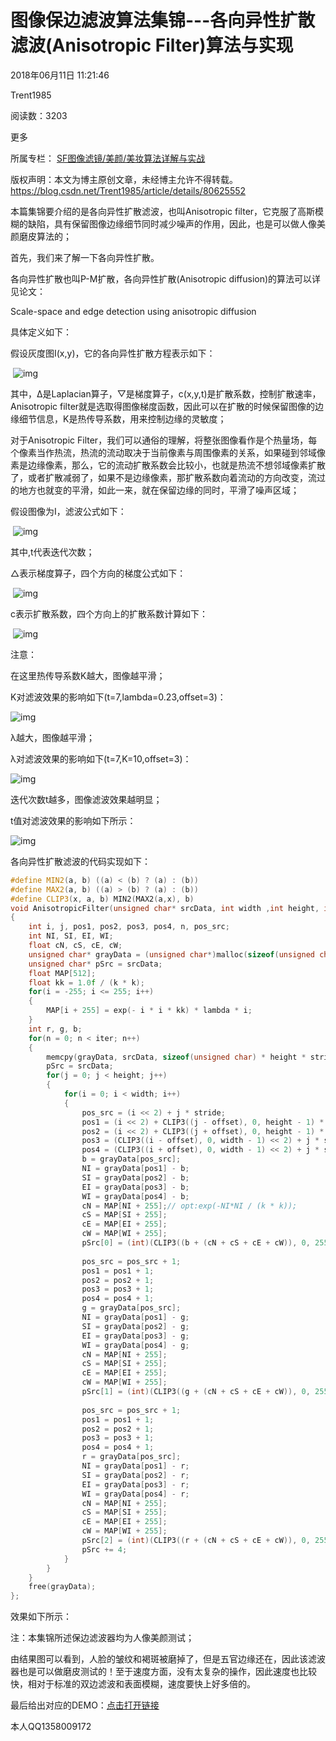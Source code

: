 # 图像保边滤波算法集锦---各向异性扩散滤波(Anisotropic Filter)算法与实现

2018年06月11日 11:21:46

 

Trent1985

 

阅读数：3203

更多

所属专栏： [SF图像滤镜/美颜/美妆算法详解与实战](https://blog.csdn.net/column/details/25028.html)



 版权声明：本文为博主原创文章，未经博主允许不得转载。	https://blog.csdn.net/Trent1985/article/details/80625552

本篇集锦要介绍的是各向异性扩散滤波，也叫Anisotropic filter，它克服了高斯模糊的缺陷，具有保留图像边缘细节同时减少噪声的作用，因此，也是可以做人像美颜磨皮算法的；

首先，我们来了解一下各向异性扩散。

各向异性扩散也叫P-M扩散，各向异性扩散(Anisotropic diffusion)的算法可以详见论文：

Scale-space and edge detection using anisotropic diffusion

具体定义如下：

假设灰度图I(x,y)，它的各向异性扩散方程表示如下：

​                              ![img](https://img-blog.csdn.net/2018061110190912)



其中，Δ是Laplacian算子，▽是梯度算子，c(x,y,t)是扩散系数，控制扩散速率，Anisotropic filter就是选取得图像梯度函数，因此可以在扩散的时候保留图像的边缘细节信息，K是热传导系数，用来控制边缘的灵敏度；

对于Anisotropic Filter，我们可以通俗的理解，将整张图像看作是个热量场，每个像素当作热流，热流的流动取决于当前像素与周围像素的关系，如果碰到邻域像素是边缘像素，那么，它的流动扩散系数会比较小，也就是热流不想邻域像素扩散了，或者扩散减弱了，如果不是边缘像素，那扩散系数向着流动的方向改变，流过的地方也就变的平滑，如此一来，就在保留边缘的同时，平滑了噪声区域；

假设图像为I，滤波公式如下：

​      ![img](https://img-blog.csdn.net/20180611102939901)

其中,t代表迭代次数；

△表示梯度算子，四个方向的梯度公式如下：

​                           ![img](https://img-blog.csdn.net/20180611103058444)

c表示扩散系数，四个方向上的扩散系数计算如下：

​                                                                     ![img](https://img-blog.csdn.net/20180611103120722)



注意：

在这里热传导系数K越大，图像越平滑；

K对滤波效果的影响如下(t=7,lambda=0.23,offset=3)：

![img](https://img-blog.csdn.net/20180611110959264)

λ越大，图像越平滑；

λ对滤波效果的影响如下(t=7,K=10,offset=3)：

![img](https://img-blog.csdn.net/20180611112125853)

迭代次数t越多，图像滤波效果越明显；

t值对滤波效果的影响如下所示：

![img](https://img-blog.csdn.net/2018061111044265)

各向异性扩散滤波的代码实现如下：

```cpp
#define MIN2(a, b) ((a) < (b) ? (a) : (b))
#define MAX2(a, b) ((a) > (b) ? (a) : (b))
#define CLIP3(x, a, b) MIN2(MAX2(a,x), b)
void AnisotropicFilter(unsigned char* srcData, int width ,int height, int stride, int iter, float k, float lambda, int offset)
{
	int i, j, pos1, pos2, pos3, pos4, n, pos_src;
	int NI, SI, EI, WI;
	float cN, cS, cE, cW;
	unsigned char* grayData = (unsigned char*)malloc(sizeof(unsigned char) * stride * height);
	unsigned char* pSrc = srcData;	
	float MAP[512];
	float kk = 1.0f / (k * k);
	for(i = -255; i <= 255; i++)
	{
		MAP[i + 255] = exp(- i * i * kk) * lambda * i; 
	}
	int r, g, b;
	for(n = 0; n < iter; n++)
	{
		memcpy(grayData, srcData, sizeof(unsigned char) * height * stride);
		pSrc = srcData;
		for(j = 0; j < height; j++)
		{
			for(i = 0; i < width; i++)
			{
				pos_src = (i << 2) + j * stride;
				pos1 = (i << 2) + CLIP3((j - offset), 0, height - 1) * stride;				
				pos2 = (i << 2) + CLIP3((j + offset), 0, height - 1) * stride;				
				pos3 = (CLIP3((i - offset), 0, width - 1) << 2) + j * stride;			
				pos4 = (CLIP3((i + offset), 0, width - 1) << 2) + j * stride;
				b = grayData[pos_src];
				NI = grayData[pos1] - b;
				SI = grayData[pos2] - b;
				EI = grayData[pos3] - b;
				WI = grayData[pos4] - b;
				cN = MAP[NI + 255];// opt:exp(-NI*NI / (k * k));
				cS = MAP[SI + 255];
				cE = MAP[EI + 255];
				cW = MAP[WI + 255];
				pSrc[0] = (int)(CLIP3((b + (cN + cS + cE + cW)), 0, 255));				
 
				pos_src = pos_src + 1;
				pos1 = pos1 + 1;
				pos2 = pos2 + 1;
				pos3 = pos3 + 1;
				pos4 = pos4 + 1;
				g = grayData[pos_src];
				NI = grayData[pos1] - g;
				SI = grayData[pos2] - g;
				EI = grayData[pos3] - g;
				WI = grayData[pos4] - g;
				cN = MAP[NI + 255];
				cS = MAP[SI + 255];
				cE = MAP[EI + 255];
				cW = MAP[WI + 255];
				pSrc[1] = (int)(CLIP3((g + (cN + cS + cE + cW)), 0, 255));
 
				pos_src = pos_src + 1;
				pos1 = pos1 + 1;
				pos2 = pos2 + 1;
				pos3 = pos3 + 1;
				pos4 = pos4 + 1;
				r = grayData[pos_src];
				NI = grayData[pos1] - r;
				SI = grayData[pos2] - r;
				EI = grayData[pos3] - r;
				WI = grayData[pos4] - r;
				cN = MAP[NI + 255];
				cS = MAP[SI + 255];
				cE = MAP[EI + 255];
				cW = MAP[WI + 255];
				pSrc[2] = (int)(CLIP3((r + (cN + cS + cE + cW)), 0, 255));
				pSrc += 4;
			}
		}
	}
	free(grayData);
};
```

效果如下所示：



注：本集锦所述保边滤波器均为人像美颜测试；

由结果图可以看到，人脸的皱纹和褐斑被磨掉了，但是五官边缘还在，因此该滤波器也是可以做磨皮测试的！至于速度方面，没有太复杂的操作，因此速度也比较快，相对于标准的双边滤波和表面模糊，速度要快上好多倍的。

最后给出对应的DEMO：[点击打开链接](https://download.csdn.net/download/trent1985/10471564)

本人QQ1358009172